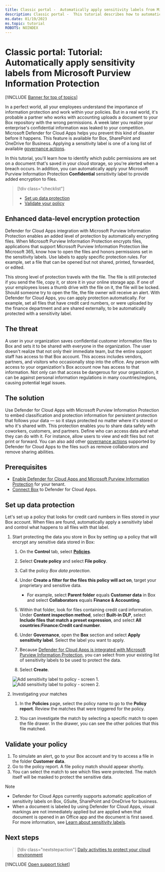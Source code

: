 ```yaml
---
title: Classic portal -  Automatically apply sensitivity labels from Microsoft Purview Information Protection
description: Classic portal -  This tutorial describes how to automatically apply sensitivity labels from Microsoft Purview Information Protection in Microsoft Defender for Cloud Apps.
ms.date: 01/19/2023
ms.topic: tutorial
ROBOTS: NOINDEX
---
```

# Classic portal: Tutorial: Automatically apply sensitivity labels from Microsoft Purview Information Protection

[!INCLUDE [Banner for top of topics](includes/classic-banner.md)]

In a perfect world, all your employees understand the importance of information protection and work within your policies. But in a real world, it's probable a partner who works with accounting uploads a document to your Box repository with the wrong permissions. A week later you realize your enterprise's confidential information was leaked to your competition. Microsoft Defender for Cloud Apps helps you prevent this kind of disaster before it happens. This feature is available for Box, SharePoint and OneDrive for Business. Applying a sensitivity label is one of a long list of available [governance actions](governance-actions.md).

In this tutorial, you'll learn how to identify which public permissions are set on a document that's saved in your cloud storage, so you're alerted when a breach occurs. In addition, you can automatically apply your Microsoft Purview Information Protection **Confidential** sensitivity label to provide added encryption to files.

> [!div class="checklist"]
>
> - [Set up data protection](#set-up-data-protection)
> - [Validate your policy](#validate-your-policy)

## Enhanced data-level encryption protection

Defender for Cloud Apps integration with Microsoft Purview Information Protection enables an added level of protection by automatically encrypting files. When Microsoft Purview Information Protection encrypts files, applications that support Microsoft Purview Information Protection like Microsoft 365, know how to open the files and honors permissions set in the sensitivity labels. Use labels to apply specific protection rules. For example, set a file that can be opened but not shared, printed, forwarded, or edited.

This strong level of protection travels with the file. The file is still protected if you send the file, copy it, or store it in your online storage app. If one of your employees loses a thumb drive with the file on it, the file will be locked. Should someone try to open the file, the file owner will receive an alert. With Defender for Cloud Apps, you can apply protection automatically. For example, set all files that have credit card numbers, or were uploaded by the finance department and are shared externally, to be automatically protected with a sensitivity label.

## The threat

A user in your organization saves confidential customer information files to Box and sets it to be shared with everyone in the organization. The user doesn't realize that not only their immediate team, but the entire support staff has access to that Box account. This access includes vendors, partners, and visitors who occasionally stop into the office. Any person with access to your organization's Box account now has access to that information. Not only can that access be dangerous for your organization, it can be against personal information regulations in many countries/regions, causing potential legal issues.

## The solution

Use Defender for Cloud Apps with Microsoft Purview Information Protection to embed classification and protection information for persistent protection that follows your data — so it stays protected no matter where it's stored or who it's shared with. This protection enables you to share data safely with coworkers, customers, and partners. Define who can access data and what they can do with it. For instance, allow users to view and edit files but not print or forward. You can also add other [governance actions](governance-actions.md) supported by Defender for Cloud Apps to the files such as remove collaborators and remove sharing abilities.

## Prerequisites

- [Enable Defender for Cloud Apps and Microsoft Purview Information Protection](azip-integration.md) for your tenant.
- [Connect Box](./connect-box.md) to Defender for Cloud Apps.

## Set up data protection

Let's set up a policy that looks for credit card numbers in files stored in your Box account. When files are found, automatically apply a sensitivity label and control what happens to all files with that label.

1. Start protecting the data you store in Box by setting up a policy that will encrypt any sensitive data stored in Box:

    1. On the **Control** tab, select [**Policies**](control-cloud-apps-with-policies.md).

    1. Select **Create policy** and select **File policy**.

    1. Call the policy *Box data protection*.

    1. Under **Create a filter for the files this policy will act on**, target your proprietary and sensitive data.
        - For example, select **Parent folder** equals **Customer data** in Box and select **Collaborators** equals **Finance & Accounting**.

    1. Within that folder, look for files containing credit card information. Under **Content inspection method**, select **Built-in DLP**, select **Include files that match a preset expression**, and select **All countries:Finance:Credit card number**.

    1. Under **Governance**, open the **Box** section and select **Apply sensitivity label**. Select the label you want to apply.

    1. Because [Defender for Cloud Apps is integrated with Microsoft Purview Information Protection](azip-integration.md), you can select from your existing list of sensitivity labels to be used to protect the data.

    1. Select **Create**.

   ![Add sensitivity label to policy - screen 1.](media/classic-aip-auto-policy.png)
   ![Add sensitivity label to policy - screen 2.](media/classic-aip-auto-policy2.png)

1. Investigating your matches

    1. In the **Policies** page, select the policy name to go to the **Policy report**. Review the matches that were triggered for the policy.

    1. You can investigate the match by selecting a specific match to open the file drawer. In the drawer, you can see the other policies that this file matched.

## Validate your policy

1. To simulate an alert, go to your Box account and try to access a file in the folder **Customer data**.
1. Go to the policy report. A file policy match should appear shortly.
1. You can select the match to see which files were protected. The match itself will be masked to protect the sensitive data.

>[!NOTE]
>
> - Defender for Cloud Apps currently supports automatic application of sensitivity labels on Box, GSuite, SharePoint and OneDrive for business.
> - When a document is labeled by using Defender for Cloud Apps, visual markings are not immediately applied but are applied when that document is opened in an Office app and the document is first saved. For more information, see [Learn about sensitivity labels](/microsoft-365/compliance/sensitivity-labels).

## Next steps

> [!div class="nextstepaction"]
> [Daily activities to protect your cloud environment](classic-daily-activities-to-protect-your-cloud-environment.md)

[!INCLUDE [Open support ticket](includes/classic-support.md)]
